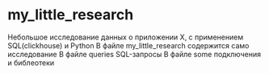 # my_little_research
Небольшое исследование данных о приложении Х, с применением SQL(clickhouse) и Python
В файле my_little_research содержится само исследование
В файле queries SQL-запросы
В файле some подключения и библеотеки
